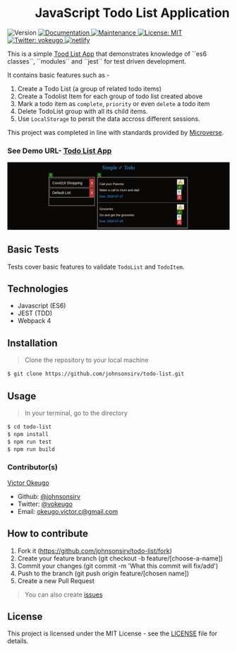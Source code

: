 <h1 align="right">JavaScript Todo List Application </h1>
<p>
  <img alt="Version" src="https://img.shields.io/badge/version-1.0.0-blue.svg?cacheSeconds=2592000" />
  <a href="https://github.com/johnsonsirv/todo-list#readme" target="_blank">
    <img alt="Documentation" src="https://img.shields.io/badge/documentation-yes-brightgreen.svg" />
  </a>
  <a href="https://github.com/johnsonsirv/todo-list/graphs/commit-activity" target="_blank">
    <img alt="Maintenance" src="https://img.shields.io/badge/Maintained%3F-yes-green.svg" />
  </a>
  <a href="https://github.com/johnsonsirv/todo-list/blob/master/LICENSE" target="_blank">
    <img alt="License: MIT" src="https://img.shields.io/github/license/johnsonsirv/todo-list" />
  </a>
  <a href="https://twitter.com/vokeugo" target="_blank">
    <img alt="Twitter: vokeugo" src="https://img.shields.io/twitter/follow/vokeugo.svg?style=social" />
  </a>
  <a href="https://app.netlify.com/sites/todolist-spa-js/deploys" target="_blank">
    <img alt="netlify" src="https://api.netlify.com/api/v1/badges/c9424649-60c1-4860-aeb2-a1dfede32144/deploy-status" />
  </a>

</p>

<p>
  This is a simple <a href="https://todolist-spa-js.netlify.com">Tood List App</a> that demonstrates knowledge of ``es6 classes``, ``modules`` and ``jest`` for test driven development.

It contains basic features such as -
1. Create a Todo List (a group of related todo items)
2. Create a Todolist Item for each group of todo list created above
3. Mark a todo item as ``complete``, ``priority`` or even ``delete`` a todo item
4. Delete TodoList group with all its child items.
5. Use ``LocalStorage`` to persit the data accross different sessions.

This project was completed in line with standards provided by [Microverse](https://www.microverse.org/ "The Global School for Remote Software Developers!").
</p>

### See Demo URL- [Todo List App](https://todolist-spa-js.netlify.com/)

  <a href="https://todolist-spa-js.netlify.com" target="_blank">
    <img alt="todo-list-app" src="https://github.com/johnsonsirv/todo-list/blob/master/docs/todo_list_app.png" />
  </a>
  

## Basic Tests
Tests cover basic features to validate ``TodoList`` and ``TodoItem``.

## Technologies

- Javascript (ES6)
- JEST (TDD)
- Webpack 4

## Installation

> Clone the repository to your local machine

```sh
$ git clone https://github.com/johnsonsirv/todo-list.git
```

## Usage
> In your terminal, go to the directory
```sh
$ cd todo-list
$ npm install
$ npm run test
$ npm run build
```

### Contributor(s)

[Victor Okeugo](https://angel.co/u/victorokeugo/)

- Github: [@johnsonsirv](https://github.com/johnsonsirv)
- Twitter: [@vokeugo](https://twitter.com/@vokeugo/)
- Email: [okeugo.victor.c@gmail.com]()

## How to contribute
1. Fork it (https://github.com/johnsonsirv/todo-list/fork)
2. Create your feature branch (git checkout -b feature/[choose-a-name])
3. Commit your changes (git commit -m 'What this commit will fix/add')
4. Push to the branch (git push origin feature/[chosen name])
5. Create a new Pull Request
> You can also create [issues](https://github.com/johnsonsirv/todo-list/issues)


## License

This project is licensed under the MIT License - see the [LICENSE](./LICENSE.md) file for details.
